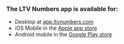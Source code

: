 ### The LTV Numbers app is available for: 
- Desktop at [app.ltvnumbers.com](app.ltvnumbers.com)
- iOS Mobile in the [Apple app store](https://apps.apple.com/us/app/ltv-numbers/id1612543287?platform=iphone)
- Android mobile in the [Google Play store](https://play.google.com/store/apps/details?id=com.ltvnumbers.app&hl=en_US&gl=US)
